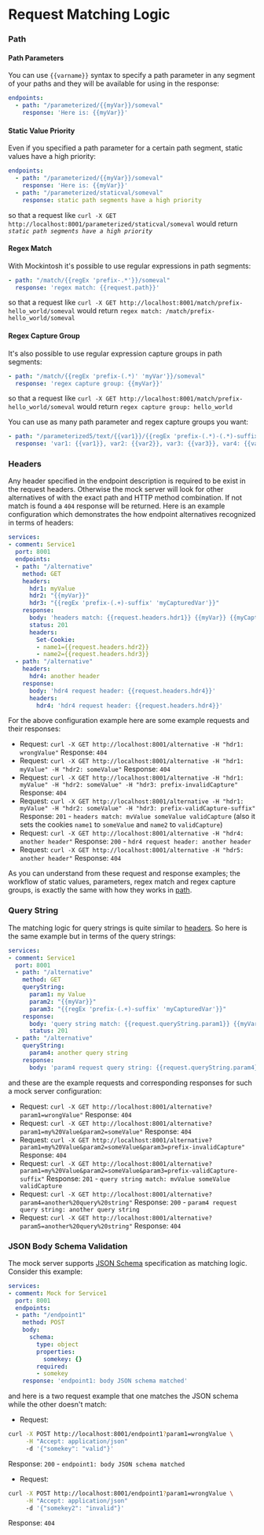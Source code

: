 # Request Matching Logic

### Path

#### Path Parameters

You can use `{{varname}}` syntax to specify a path parameter in any segment of your paths and they will be available for
using in the response:

```yaml
endpoints:
  - path: "/parameterized/{{myVar}}/someval"
    response: 'Here is: {{myVar}}'
```

#### Static Value Priority

Even if you specified a path parameter for a certain path segment, static values have a high priority:

```yaml
endpoints:
  - path: "/parameterized/{{myVar}}/someval"
    response: 'Here is: {{myVar}}'
  - path: "/parameterized/staticval/someval"
    response: static path segments have a high priority
```

so that a request like `curl -X GET http://localhost:8001/parameterized/staticval/someval` would return *`static path segments have a high priority`*

#### Regex Match

With Mockintosh it's possible to use regular expressions in path segments:

```yaml
- path: "/match/{{regEx 'prefix-.*'}}/someval"
  response: 'regex match: {{request.path}}'
```

so that a request like `curl -X GET http://localhost:8001/match/prefix-hello_world/someval` would
return `regex match: /match/prefix-hello_world/someval`

#### Regex Capture Group

It's also possible to use regular expression capture groups in path segments:

```yaml
- path: "/match/{{regEx 'prefix-(.*)' 'myVar'}}/someval"
  response: 'regex capture group: {{myVar}}'
```

so that a request like `curl -X GET http://localhost:8001/match/prefix-hello_world/someval` would return `regex capture group: hello_world`

You can use as many path parameter and regex capture groups you want:

```yaml
- path: "/parameterized5/text/{{var1}}/{{regEx 'prefix-(.*)-(.*)-suffix' 'var2' 'var3'}}/{{var4}}/{{regEx 'prefix2-(.*)' 'var5'}}"
  response: 'var1: {{var1}}, var2: {{var2}}, var3: {{var3}}, var4: {{var4}}, var5: {{var5}}'
```

### Headers

Any header specified in the endpoint description is required to be exist in the request headers. Otherwise the mock
server will look for other alternatives of with the exact path and HTTP method combination. If not match is found
a `404` response will be returned. Here is an example configuration which demonstrates the how endpoint alternatives
recognized in terms of headers:

```yaml
services:
- comment: Service1
  port: 8001
  endpoints:
  - path: "/alternative"
    method: GET
    headers:
      hdr1: myValue
      hdr2: "{{myVar}}"
      hdr3: "{{regEx 'prefix-(.+)-suffix' 'myCapturedVar'}}"
    response:
      body: 'headers match: {{request.headers.hdr1}} {{myVar}} {{myCapturedVar}}'
      status: 201
      headers:
        Set-Cookie:
        - name1={{request.headers.hdr2}}
        - name2={{request.headers.hdr3}}
  - path: "/alternative"
    headers:
      hdr4: another header
    response:
      body: 'hdr4 request header: {{request.headers.hdr4}}'
      headers:
        hdr4: 'hdr4 request header: {{request.headers.hdr4}}'
```

For the above configuration example here are some example requests and their responses:

- Request: `curl -X GET http://localhost:8001/alternative -H "hdr1: wrongValue"` Response: `404`
- Request: `curl -X GET http://localhost:8001/alternative -H "hdr1: myValue" -H "hdr2: someValue"` Response: `404`
- Request: `curl -X GET http://localhost:8001/alternative -H "hdr1: myValue" -H "hdr2: someValue" -H "hdr3: prefix-invalidCapture"` Response: `404`
- Request: `curl -X GET http://localhost:8001/alternative -H "hdr1: myValue" -H "hdr2: someValue" -H "hdr3: prefix-validCapture-suffix"` Response: `201` - `headers match: mvValue someValue validCapture` (also it sets the cookies `name1` to `someValue` and `name2` to `validCapture`)
- Request: `curl -X GET http://localhost:8001/alternative -H "hdr4: another header"` Response: `200` - `hdr4 request header: another header`
- Request: `curl -X GET http://localhost:8001/alternative -H "hdr5: another header"` Response: `404`

As you can understand from these request and response examples; the workflow of static values, parameters,
regex match and regex capture groups, is exactly the same with how they works in [path](###Path).

### Query String

The matching logic for query strings is quite similar to [headers](###Headers). So here is the same example but
in terms of the query strings:

```yaml
services:
- comment: Service1
  port: 8001
  - path: "/alternative"
    method: GET
    queryString:
      param1: my Value
      param2: "{{myVar}}"
      param3: "{{regEx 'prefix-(.+)-suffix' 'myCapturedVar'}}"
    response:
      body: 'query string match: {{request.queryString.param1}} {{myVar}} {{myCapturedVar}}'
      status: 201
  - path: "/alternative"
    queryString:
      param4: another query string
    response:
      body: 'param4 request query string: {{request.queryString.param4}}'
```

and these are the example requests and corresponding responses for such a mock server configuration:

- Request: `curl -X GET http://localhost:8001/alternative?param1=wrongValue"` Response: `404`
- Request: `curl -X GET http://localhost:8001/alternative?param1=my%20Value&param2=someValue"` Response: `404`
- Request: `curl -X GET http://localhost:8001/alternative?param1=my%20Value&param2=someValue&param3=prefix-invalidCapture"` Response: `404`
- Request: `curl -X GET http://localhost:8001/alternative?param1=my%20Value&param2=someValue&param3=prefix-validCapture-suffix"` Response: `201` - `query string match: mvValue someValue validCapture`
- Request: `curl -X GET http://localhost:8001/alternative?param4=another%20query%20string"` Response: `200` - `param4 request query string: another query string`
- Request: `curl -X GET http://localhost:8001/alternative?param5=another%20query%20string"` Response: `404`

### JSON Body Schema Validation

The mock server supports [JSON Schema](https://json-schema.org/) specification as matching logic. Consider this example:

```yaml
services:
- comment: Mock for Service1
  port: 8001
  endpoints:
  - path: "/endpoint1"
    method: POST
    body:
      schema:
        type: object
        properties:
          somekey: {}
        required:
        - somekey
    response: 'endpoint1: body JSON schema matched'
```

and here is a two request example that one matches the JSON schema while the other doesn't match:

- Request:

```bash
curl -X POST http://localhost:8001/endpoint1?param1=wrongValue \
     -H "Accept: application/json"
     -d '{"somekey": "valid"}'
```

Response: `200` - `endpoint1: body JSON schema matched`

- Request:

```bash
curl -X POST http://localhost:8001/endpoint1?param1=wrongValue \
     -H "Accept: application/json"
     -d '{"somekey2": "invalid"}'
```

Response: `404`